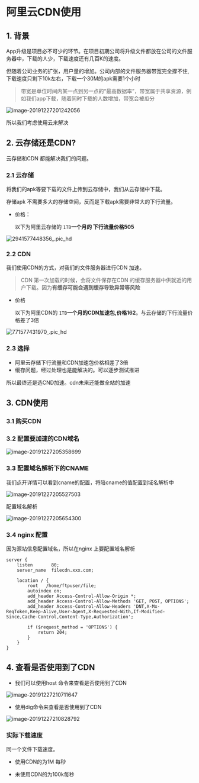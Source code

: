 # 阿里云CDN使用

## 1. 背景

App升级是项目必不可少的环节。在项目初期公司将升级文件都放在公司的文件服务器中，下载的人少，下载速度还有几百K的速度。

但随着公司业务的扩张，用户量的增加。公司内部的文件服务器带宽完全撑不住,下载速度只剩下10k左右，下载一个30M的apk需要1个小时

>带宽是单位时间内某一点到另一点的“最高数据率”，带宽属于共享资源，例如我们app下载，随着同时下载的人数增加，带宽会被瓜分

![image-20191227201242056](./img/image-20191227201242056.png)

所以我们考虑使用云来解决

## 2. 云存储还是CDN?

云存储和CDN 都能解决我们的问题。

### 2.1 云存储

将我们的apk等要下载的文件上传到云存储中，我们从云存储中下载。

存储apk 不需要多大的存储空间，反而是下载apk需要非常大的下行流量。

- 价格：

  以下为阿里云存储的 `1TB`**一个月的 下行流量价格505**

![2941577448356_.pic_hd](./img/2941577448356_.pic_hd.jpg)

### 2.2 CDN

我们使用CDN的方式，对我们的文件服务器进行CDN 加速。

>CDN 第一次加载的时候，会将文件保存在CDN 的缓存服务器中供就近的用户下载。因为**有缓存可能会遇到缓存导致异常等风险**

- 价格

  以下为阿里CDN的 `1TB`**一个月的CDN加速包,价格162**。与云存储的下行流量价格差了3倍

![771577431970_.pic_hd](./img/771577431970_.pic_hd.jpg)

### 2.3 选择

- 阿里云存储下行流量和CDN加速包价格相差了3倍
- 缓存问题，经过处理也是能解决的。可以逐步测试推进

所以最终还是选CND加速。cdn未来还能做全站的加速

## 3. CDN使用

### 3.1 购买CDN

### 3.2 配置要加速的CDN域名

![image-20191227205358699](./img/image-20191227205358699.png)

### 3.3 配置域名解析下的CNAME

我们点开详情可以看到cname的配置，将陪cname的值配置到域名解析中

![image-20191227205527503](./img/image-20191227205527503.png)

配置域名解析

![image-20191227205654300](./img/image-20191227205654300.png)

### 3.4 nginx 配置

因为源站信息配置域名，所以在nginx 上要配置域名解析

    server {
        listen       80;
        server_name  filecdn.xxx.com;
    
        location / {
            root   /home/ftpuser/file;
            autoindex on;
            add_header Access-Control-Allow-Origin *;
            add_header Access-Control-Allow-Methods 'GET, POST, OPTIONS';
            add_header Access-Control-Allow-Headers 'DNT,X-Mx-ReqToken,Keep-Alive,User-Agent,X-Requested-With,If-Modified-Since,Cache-Control,Content-Type,Authorization';
    
            if ($request_method = 'OPTIONS') {
                return 204;
            }
        }
    }
## 4. 查看是否使用到了CDN

- 我们可以使用host 命令来查看是否使用到了CDN

![image-20191227210711647](./img/image-20191227210711647.png)

- 使用dig命令来查看是否使用到了CDN

![image-20191227210828792](./img/image-20191227210828792.png)

### 实际下载速度

同一个文件下载速度。

- 使用CDN的为1M 每秒

- 未使用CDN的为100k每秒